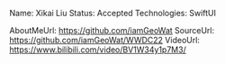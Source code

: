 Name: Xikai Liu
Status: Accepted
Technologies: SwiftUI

AboutMeUrl: https://github.com/iamGeoWat
SourceUrl: https://github.com/iamGeoWat/WWDC22
VideoUrl: https://www.bilibili.com/video/BV1W34y1p7M3/

<!---
EXAMPLE
Name: John Appleseed
Status: Submitted <or> Winner <or> Distinguished <or> Rejected
Technologies: SwiftUI, RealityKit, CoreGraphic

AboutMeUrl: https://linkedin.com/in/johnappleseed
SourceUrl: https://github.com/johnappleseed/wwdc2025
VideoUrl: https://youtu.be/ABCDE123456
-->
